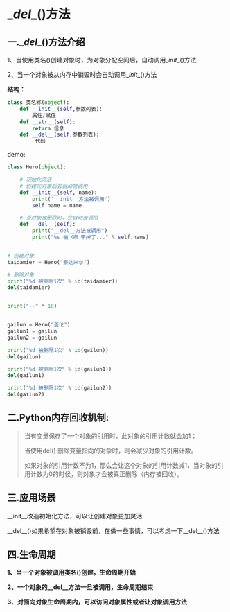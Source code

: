 #  \__del__()方法

## 一.\__del__()方法介绍

1、当使用类名()创建对象时，为对象分配空间后，自动调用\__init__()方法

2、当一个对象被从内存中销毁时会自动调用\__init__()方法

**结构：**

```python
class 类名称(object):
    def __init__(self,参数列表):
        属性/赋值
    def __str__(self):
        return 信息
    def __del__(self,参数列表):
         代码
```

demo:

```python
class Hero(object):

    # 初始化方法
    # 创建完对象后会自动被调用
    def __init__(self, name):
        print('__init__方法被调用')
        self.name = name

    # 当对象被删除时，会自动被调用
    def __del__(self):
        print("__del__方法被调用")
        print("%s 被 GM 干掉了..." % self.name)


# 创建对象
taidamier = Hero("泰达米尔")

# 删除对象
print("%d 被删除1次" % id(taidamier))
del(taidamier)


print("--" * 10)


gailun = Hero("盖伦")
gailun1 = gailun
gailun2 = gailun

print("%d 被删除1次" % id(gailun))
del(gailun)

print("%d 被删除1次" % id(gailun1))
del(gailun1)

print("%d 被删除1次" % id(gailun2))
del(gailun2)
```

## 二.Python内存回收机制:

> 当有变量保存了一个对象的引用时，此对象的引用计数就会加1；
>
> 当使用del() 删除变量指向的对象时，则会减少对象的引用计数。
>
> 如果对象的引用计数不为1，那么会让这个对象的引用计数减1，当对象的引用计数为0的时候，则对象才会被真正删除（内存被回收）。

## 三.应用场景

\__init__改造初始化方法，可以让创建对象更加灵活

\_\_del\__()如果希望在对象被销毁前，在做一些事情，可以考虑一下\_\_del\_\_()方法

## 四.生命周期

**1、当一个对象被调用类名()创建，生命周期开始**

**2、一个对象的\_\_del__方法一旦被调用，生命周期结束**

**3、对面向对象生命周期内，可以访问对象属性或者让对象调用方法**